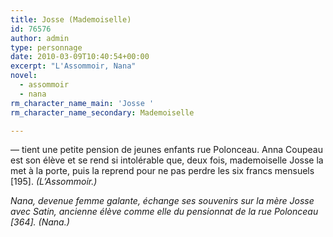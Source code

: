 ```yaml
---
title: Josse (Mademoiselle)
id: 76576
author: admin
type: personnage
date: 2010-03-09T10:40:54+00:00
excerpt: "L'Assommoir, Nana"
novel:
  - assommoir
  - nana
rm_character_name_main: 'Josse '
rm_character_name_secondary: Mademoiselle

---
```

— tient une petite pension de jeunes enfants rue Polonceau. Anna Coupeau est son élève et se rend si intolérable que, deux fois, mademoiselle Josse la met à la porte, puis la reprend pour ne pas perdre les six francs mensuels [195]. _(L&rsquo;Assommoir.)_

_Nana, devenue femme galante, échange ses souvenirs sur la mère Josse avec Satin, ancienne élève comme elle du pensionnat de la rue Polonceau [364]. _(Nana.)__